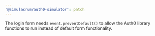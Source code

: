 ```yaml
---
'@simulacrum/auth0-simulator': patch
---
```


The login form needs `event.preventDefault()` to allow the Auth0 library functions to run instead of default form functionality.
